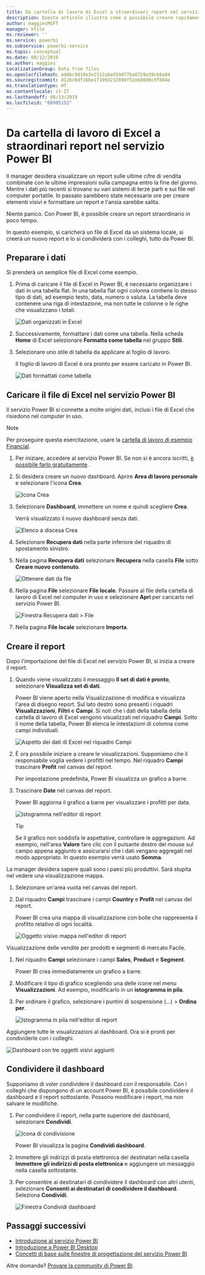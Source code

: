 ```yaml
---
title: Da cartella di lavoro di Excel a straordinari report nel servizio Power BI
description: Questo articolo illustra come è possibile creare rapidamente un report straordinario da una cartella di lavoro di Excel.
author: maggiesMSFT
manager: kfile
ms.reviewer: ''
ms.service: powerbi
ms.subservice: powerbi-service
ms.topic: conceptual
ms.date: 08/12/2019
ms.author: maggies
LocalizationGroup: Data from files
ms.openlocfilehash: ed4bc9d10e3e1512aba559d77ba8729a39cb8a84
ms.sourcegitcommit: d12bc6df16be1f1993232898f52eb80d0c9fb04e
ms.translationtype: HT
ms.contentlocale: it-IT
ms.lasthandoff: 08/13/2019
ms.locfileid: "68995152"
---
```

# <a name="from-excel-workbook-to-stunning-report-in-the-power-bi-service"></a>Da cartella di lavoro di Excel a straordinari report nel servizio Power BI
Il manager desidera visualizzare un report sulle ultime cifre di vendita combinate con le ultime impressioni sulla campagna entro la fine del giorno. Mentre i dati più recenti si trovano su vari sistemi di terze parti e sui file nel computer portatile. In passato sarebbero state necessarie ore per creare elementi visivi e formattare un report e l'ansia sarebbe salita.

Niente panico. Con Power BI, è possibile creare un report straordinario in poco tempo.

In questo esempio, si caricherà un file di Excel da un sistema locale, si creerà un nuovo report e lo si condividerà con i colleghi, tutto da Power BI.

## <a name="prepare-your-data"></a>Preparare i dati
Si prenderà un semplice file di Excel come esempio. 

1. Prima di caricare il file di Excel in Power BI, è necessario organizzare i dati in una tabella flat. In una tabella flat ogni colonna contiene lo stesso tipo di dati, ad esempio testo, data, numero o valuta. La tabella deve contenere una riga di intestazione, ma non tutte le colonne o le righe che visualizzano i totali.

   ![Dati organizzati in Excel](media/service-from-excel-to-stunning-report/pbi_excel_file.png)

2. Successivamente, formattare i dati come una tabella. Nella scheda **Home** di Excel selezionare **Formatta come tabella** nel gruppo **Stili**. 

3. Selezionare uno stile di tabella da applicare al foglio di lavoro. 

   Il foglio di lavoro di Excel è ora pronto per essere caricato in Power BI.

   ![Dati formattati come tabella](media/service-from-excel-to-stunning-report/pbi_excel_table.png)

## <a name="upload-your-excel-file-to-the-power-bi-service"></a>Caricare il file di Excel nel servizio Power BI
Il servizio Power BI si connette a molte origini dati, inclusi i file di Excel che risiedono nel computer in uso. 

 > [!NOTE] 
 > Per proseguire questa esercitazione, usare la [cartella di lavoro di esempio Financial](sample-financial-download.md).

1. Per iniziare, accedere al servizio Power BI. Se non si è ancora iscritti, [è possibile farlo gratuitamente](https://powerbi.com).

2. Si desidera creare un nuovo dashboard. Aprire **Area di lavoro personale** e selezionare l'icona **Crea**.

   ![Icona Crea](media/service-from-excel-to-stunning-report/power-bi-new-dash.png)

3. Selezionare **Dashboard**, immettere un nome e quindi scegliere **Crea**. 

   Verrà visualizzato il nuovo dashboard senza dati.

   ![Elenco a discesa Crea](media/service-from-excel-to-stunning-report/power-bi-create-dash.png)

4. Selezionare **Recupera dati** nella parte inferiore del riquadro di spostamento sinistro. 

5. Nella pagina **Recupera dati** selezionare **Recupera** nella casella **File** sotto **Creare nuovo contenuto**.

   ![Ottenere dati da file](media/service-from-excel-to-stunning-report/pbi_get_files.png)

6. Nella pagina **File** selezionare **File locale**. Passare al file della cartella di lavoro di Excel nel computer in uso e selezionare **Apri** per caricarlo nel servizio Power BI. 

   ![Finestra Recupera dati > File](media/service-from-excel-to-stunning-report/pbi_local_file.png)

7. Nella pagina **File locale** selezionare **Importa**.


## <a name="build-your-report"></a>Creare il report
Dopo l'importazione del file di Excel nel servizio Power BI, si inizia a creare il report. 

1. Quando viene visualizzato il messaggio **Il set di dati è pronto**, selezionare **Visualizza set di dati**.  

   Power BI viene aperto nella Visualizzazione di modifica e visualizza l'area di disegno report. Sul lato destro sono presenti i riquadri **Visualizzazioni**, **Filtri** e **Campi**. Si noti che i dati della tabella della cartella di lavoro di Excel vengono visualizzati nel riquadro **Campi**. Sotto il nome della tabella, Power BI elenca le intestazioni di colonna come campi individuali.

   ![Aspetto dei dati di Excel nel riquadro Campi](media/service-from-excel-to-stunning-report/pbi_report_fields.png)

2. È ora possibile iniziare a creare le visualizzazioni. Supponiamo che il responsabile voglia vedere i profitti nel tempo. Nel riquadro **Campi** trascinare **Profit** nel canvas del report. 

   Per impostazione predefinita, Power BI visualizza un grafico a barre. 

3. Trascinare **Date** nel canvas del report. 

   Power BI aggiorna il grafico a barre per visualizzare i profitti per data.

   ![Istogramma nell'editor di report](media/service-from-excel-to-stunning-report/pbi_report_pin-new.png)

   > [!TIP]
   > Se il grafico non soddisfa le aspettative, controllare le aggregazioni. Ad esempio, nell'area **Valore** fare clic con il pulsante destro del mouse sul campo appena aggiunto e assicurarsi che i dati vengano aggregati nel modo appropriato. In questo esempio verrà usato **Somma**.
   > 

La manager desidera sapere quali sono i paesi più produttivi. Sarà stupita nel vedere una visualizzazione mappa. 

1. Selezionare un'area vuota nel canvas del report. 

2. Dal riquadro **Campi** trascinare i campi **Country** e **Profit** nel canvas del report.

   Power BI crea una mappa di visualizzazione con bolle che rappresenta il profitto relativo di ogni località.

   ![Oggetto visivo mappa nell'editor di report](media/service-from-excel-to-stunning-report/pbi_report_map-new.png)

Visualizzazione delle vendite per prodotti e segmenti di mercato Facile. 

1. Nel riquadro **Campi** selezionare i campi **Sales**, **Product** e **Segment**. 
   
   Power BI crea immediatamente un grafico a barre. 

2. Modificare il tipo di grafico scegliendo una delle icone nel menu **Visualizzazioni**. Ad esempio, modificarlo in un **istogramma in pila**. 

3. Per ordinare il grafico, selezionare i puntini di sospensione (...) > **Ordina per**.

   ![Istogramma in pila nell'editor di report](media/service-from-excel-to-stunning-report/pbi_barchart-new.png)

Aggiungere tutte le visualizzazioni al dashboard. Ora si è pronti per condividerle con i colleghi.

   ![Dashboard con tre oggetti visivi aggiunti](media/service-from-excel-to-stunning-report/pbi_report.png)

## <a name="share-your-dashboard"></a>Condividere il dashboard
Supponiamo di voler condividere il dashboard con il responsabile. Con i colleghi che dispongono di un account Power BI, è possibile condividere il dashboard e il report sottostante. Possono modificare i report, ma non salvare le modifiche.

1. Per condividere il report, nella parte superiore del dashboard, selezionare **Condividi**.

   ![Icona di condivisione](media/service-from-excel-to-stunning-report/power-bi-share.png)

   Power BI visualizza la pagina **Condividi dashboard**. 

2. Immettere gli indirizzi di posta elettronica dei destinatari nella casella **Immettere gli indirizzi di posta elettronica** e aggiungere un messaggio nella casella sottostante. 

3. Per consentire ai destinatari di condividere il dashboard con altri utenti, selezionare **Consenti ai destinatari di condividere il dashboard**. Seleziona **Condividi**.

   ![Finestra Condividi dashboard](media/service-from-excel-to-stunning-report/power-bi-share-dash-new.png)

## <a name="next-steps"></a>Passaggi successivi

* [Introduzione al servizio Power BI](service-get-started.md)
* [Introduzione a Power BI Desktop](desktop-getting-started.md)
* [Concetti di base sulle finestre di progettazione del servizio Power BI](service-basic-concepts.md)

Altre domande? [Provare la community di Power BI](http://community.powerbi.com/).

